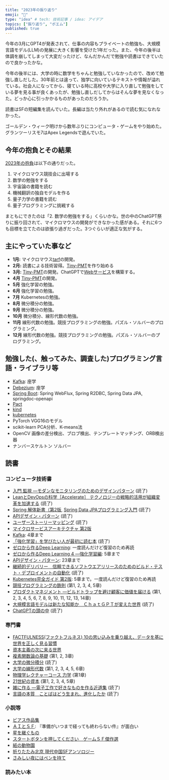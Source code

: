 ```yaml
---
title: "2023年の振り返り"
emoji: "👋"
type: "idea" # tech: 技術記事 / idea: アイデア
topics: ["振り返り", "ポエム"]
published: true
---
```


今年の3月にGPT4が発表されて、仕事の内容もプライベートの勉強も、大規模言語モデル(LLM)の発展に大きく影響を受けた1年だった。また、今年の後半は体調を崩してしまって大変だったけど、なんだかんだで勉強や読書はできていたので良かったかな。

今年の後半には、大学の時に数学をちゃんと勉強していなかったので、改めて勉強し直しだした。30年前とは違って、独学に向いているテキストや情報が溢れている。社会人になってから、寝ている時に高校や大学に入り直して勉強をしている夢を見る事が良くあったが、勉強し直しだしてからはそんな夢を見なくなった。どっか心に引っかかるものがあったのだろうか。

読書はSFの短編集を読んでいた。長編は当たり外れがあるので読む気になれなかった。

ゴールデン・ウィーク明けから数年ぶりにコンピュータ・ゲームをやり始めた。グランツーリスモ7はApex Legendsで遊んでいた。

## 今年の抱負とその結果

[2023年の抱負](./926_2023_resolutions)は以下の通りだった。

1. マイクロマウス競技会に出場する
2. 数学の勉強をする
3. 宇宙論の書籍を読む
4. 機械翻訳の独自モデルを作る
5. 量子力学の書籍を読む
6. 量子プログラミングに挑戦する

まともにできたのは「2. 数学の勉強をする」くらいかな。世の中のChatGPT祭りに振り回されて、マイクロマウスの開発ができなかった感がある。それに6つも目標を立てたのは欲張り過ぎだった。3つぐらいが適正な気がする。

## 主にやっていた事など

* **1月:** マイクロマウス[tarf](https://github.com/horie-t/tarf)の開発。
* **2月:** 読書による技術習得。[Tiny-PMT](https://github.com/horie-t/tiny-pmt)を作り始める
* **3月:** [Tiny-PMT](https://github.com/horie-t/tiny-pmt)の開発。ChatGPTで[Webサービス](https://github.com/horie-t/simple-translator-by-chatgpt)を構築する。
* **4月** [Tiny-PMT](https://github.com/horie-t/tiny-pmt)の開発。
* **5月** 強化学習の勉強。
* **6月** 強化学習の勉強。
* **7月** Kubernetesの勉強。
* **8月** 微分積分の勉強。
* **9月** 微分積分の勉強。
* **10月** 微分積分、線形代数の勉強。
* **11月** 線形代数の勉強。競技プログラミングの勉強。パズル・ソルバーのプログラミング。
* **12月** 線形代数の勉強。競技プログラミングの勉強。パズル・ソルバーのプログラミング。


## 勉強した(、触ってみた、調査した)プログラミング言語・ライブラリ等

* [Kafka](https://kafka.apache.org/): 座学
* [Debezium](https://debezium.io/): 座学
* [Spring Boot](https://spring.io/projects/spring-boot): Spring WebFlux, Spring R2DBC, Spring Data JPA, springdoc-openapi
* [Pact](https://docs.pact.io/)
* [kind](https://kind.sigs.k8s.io/)
* [kubernetes](https://kubernetes.io/)
* PyTorch VGG16のモデル
* scikit-learn PCA分析、K-means法
* OpenCV 画像の差分検出、ブロブ検出、テンプレートマッチング、ORB検出器
* ナンバースケルトン ソルバー

## 読書

### コンピュータ技術書

* [入門 監視 ―モダンなモニタリングのためのデザインパターン](https://amzn.to/3TRwNIg) (読了)
* [LeanとDevOpsの科学［Accelerate］ テクノロジーの戦略的活用が組織変革を加速する](https://amzn.to/3z5sSht) (読了)
* [Spring 解体新書（第2版](https://amzn.to/3KawPaE), [Spring Data JPAプログラミング入門](https://amzn.to/3FR0QKa) (読了)
* [APIデザイン・パターン](https://amzn.to/3lD7ayf) (読了)
* [ユーザーストーリーマッピング](https://amzn.to/3ncrsig) (読了)
* [マイクロサービスアーキテクチャ 第2版](https://amzn.to/3nqf5iD)
* [Kafka](https://amzn.to/3np95GU): 4章まで
* [「強化学習」を学びたい人が最初に読む本](https://amzn.to/46NpuYf) (読了)
* [ゼロから作るDeep Learning](https://amzn.to/3re2f9j): 一度読んだけど復習のため再読
* [ゼロから作るDeep Learning 4 ―強化学習編](https://amzn.to/46zk42I): 5章まで
* [APIデザイン・パターン](https://amzn.to/3lD7ayf): 23章まで
* [継続的デリバリー　信頼できるソフトウエアリリースのためのビルド・テスト・デプロイメントの自動化](https://amzn.to/46ApSsD) (読了)
* [Kubernetes完全ガイド 第2版](https://amzn.to/3O0zcyS): 5章まで。一度読んだけど復習のため再読
* [競技プログラミングの鉄則](https://amzn.to/3Na5IOg) (第1, 2, 3, 4, 5章)
* [プロダクトマネジメント ―ビルドトラップを避け顧客に価値を届ける](https://amzn.to/3t07tqi) (第1, 2, 3, 4, 5, 6, 7, 8, 9, 10, 11, 12, 13, 14章)
* [大規模言語モデルは新たな知能か　ＣｈａｔＧＰＴが変えた世界](https://amzn.to/47IffV8) (読了)
* [ChatGPTの頭の中](https://amzn.to/3R6flif) (読了)


### 専門書

* [FACTFULNESS(ファクトフルネス) 10の思い込みを乗り越え、データを基に世界を正しく見る習慣](https://amzn.to/40CGrAI)
* [資本主義の次に来る世界](https://amzn.asia/d/3fe39WC)
* [複素関数論の基礎](https://amzn.asia/d/6Yh4C33) (第1, 2, 3章)
* [大学の微分積分](https://amzn.to/3RRmpBi) (読了)
* [大学の線形代数](https://amzn.to/3rzQV88) (第1, 2, 3, 4, 5, 6章)
* [物理学レクチャーコース 力学](https://amzn.to/3R7BfkV) (第1章)
* [21世紀の資本](https://amzn.to/3NceCed) (第1, 2, 3, 4, 5章)
* [雑に作る ―電子工作で好きなものを作る近道集](https://amzn.to/3MwyRml) (読了)
* [言語の本質　ことばはどう生まれ、進化したか](https://amzn.to/41Jhq8o) (読了)

### 小説等

* [ビアス作品集](https://amzn.to/3NGfGWY)
* [ＡＩとＳＦ](https://amzn.to/3CZXpyY): 『準備がいつまで経っても終わらない件』が面白い
* [星を継ぐもの](https://amzn.to/45XpzHd)
* [スタートボタンを押してください　ゲームＳＦ傑作選](https://amzn.to/3NMfVAV)
* [紙の動物園](https://amzn.to/3LRbcwG)
* [折りたたみ北京 現代中国SFアンソロジー](https://amzn.to/3t3fbAc)
* [さみしい夜にはペンを持て](https://amzn.to/47fCpkt)

### 読みたい本
